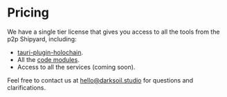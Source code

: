 # Pricing

We have a single tier license that gives you access to all the tools from the p2p Shipyard, including:

- [tauri-plugin-holochain](https://github.com/darksoil-studio/tauri-plugin-holochain).
- All the [code modules](/guides/importing-modules).
- Access to all the services (coming soon).

Feel free to contact us at hello@darksoil.studio for questions and clarifications.

<br>

<stripe-buy-button buy-button-id="buy_btn_1RZbECEZU356qiCHiE894G3Z" publishable-key="pk_live_51Q9oAsEZU356qiCHNYG4q959g81o5MqR0nQ1RPAEiB0wCFOGoZ25hndIfig1BfMKwzbYCycgMvBfJTuQQCHjcknt00uAmYhCqS" style="margin-left: 50%; margin-right: 50%; margin-top: 64px">
</stripe-buy-button>



